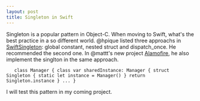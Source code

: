 ```yaml
---
layout: post
title: Singleton in Swift
---
```


Singleton is a popular pattern in Object-C. When moving to Swift, what's the best practice in a so different world. @hpique listed three approachs in [SwiftSingleton](https://github.com/hpique/SwiftSingleton): global constant, nested struct and dispatch_once. He recommended the second one. In @mattt's new project [Alamofire](https://github.com/Alamofire/Alamofire), he also implement the singlton in the same approach.

 `    class Manager {
        class var sharedInstance: Manager {
            struct Singleton {
                static let instance = Manager()
            }
            return Singleton.instance
        }
        ...
      }
  `

  I will test this pattern in my coming project.
